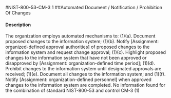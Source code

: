 #NIST-800-53-CM-3 1
##Automated Document / Notification / Prohibition Of Changes
#### Description
The organization employs automated mechanisms to:
   (1)(a).  Document proposed changes to the information system;
   (1)(b).  Notify [Assignment: organized-defined approval authorities] of proposed changes to the information system and request change approval;
   (1)(c).  Highlight proposed changes to the information system that have not been approved or disapproved by [Assignment: organization-defined time period];
   (1)(d).  Prohibit changes to the information system until designated approvals are received;
   (1)(e).  Document all changes to the information system; and
   (1)(f).  Notify [Assignment: organization-defined personnel] when approved changes to the information system are completed.
No information found for the combination of standard NIST-800-53 and control CM-3 (1)
